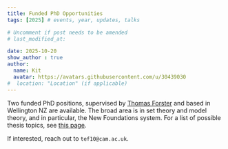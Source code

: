 ```yaml
---
title: Funded PhD Opportunities
tags: [2025] # events, year, updates, talks

# Uncomment if post needs to be amended
# last_modified_at:

date: 2025-10-20
show_author : true
author:
  name: Kit
  avatar: https://avatars.githubusercontent.com/u/30439030
#  location: "Location" (if applicable)
---
```


Two funded PhD positions, supervised by [Thomas Forster](https://en.wikipedia.org/wiki/Thomas_Forster_(mathematician)) and based in Wellington NZ are available. The broad area is in set theory and model theory, and in particular, the New Foundations system. For a list of possible thesis topics, see [this page](https://thomasedwardforster.github.io/thesistopics.pdf).

If interested, reach out to `tef10@cam.ac.uk`.
